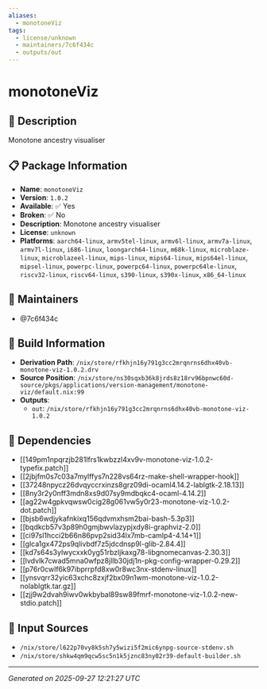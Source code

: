 ```yaml
---
aliases:
  - monotoneViz
tags:
  - license/unknown
  - maintainers/7c6f434c
  - outputs/out
---
```


# monotoneViz

## 📝 Description

Monotone ancestry visualiser

## 📋 Package Information

- **Name**: `monotoneViz`
- **Version**: `1.0.2`
- **Available**: ✅ Yes
- **Broken**: ✅ No
- **Description**: Monotone ancestry visualiser
- **License**: `unknown`
- **Platforms**: `aarch64-linux`, `armv5tel-linux`, `armv6l-linux`, `armv7a-linux`, `armv7l-linux`, `i686-linux`, `loongarch64-linux`, `m68k-linux`, `microblaze-linux`, `microblazeel-linux`, `mips-linux`, `mips64-linux`, `mips64el-linux`, `mipsel-linux`, `powerpc-linux`, `powerpc64-linux`, `powerpc64le-linux`, `riscv32-linux`, `riscv64-linux`, `s390-linux`, `s390x-linux`, `x86_64-linux`
## 👥 Maintainers

- @7c6f434c


## 🔧 Build Information

- **Derivation Path**: `/nix/store/rfkhjn16y791g3cc2mrqnrns6dhx40vb-monotone-viz-1.0.2.drv`
- **Source Position**: `/nix/store/ns30sqxb36k8jrds8z18rv96bpnwc60d-source/pkgs/applications/version-management/monotone-viz/default.nix:99`
- **Outputs**:
  - `out`:  `/nix/store/rfkhjn16y791g3cc2mrqnrns6dhx40vb-monotone-viz-1.0.2`

## 🔗 Dependencies

- [[149pm1npqrzjb281lfrs1kwbzzl4xv9v-monotone-viz-1.0.2-typefix.patch]]
- [[2jbjfm0s7c03a7mylffys7n228vs64rz-make-shell-wrapper-hook]]
- [[37248npycz26dvqyccrxinzs8grz09di-ocaml4.14.2-lablgtk-2.18.13]]
- [[8ny3r2y0nff3mdn8xs9d07sy9mdbqkc4-ocaml-4.14.2]]
- [[ag22w4gpkvqwsw0cig28g061vw5y0r23-monotone-viz-1.0.2-dot.patch]]
- [[bjsb6wdjykafnkixq156qdvmxhsm2bai-bash-5.3p3]]
- [[bqdkcb57v3p89h0gmjbwvlazypjxdy8i-graphviz-2.0]]
- [[ci97sl1hcci2b66n86pvp2sid34lx7mb-camlp4-4.14+1]]
- [[glca1gx472ps9qlivbdf7z5jdcdnsp9l-glib-2.84.4]]
- [[kd7s64s3ylwycxxk0yg51rbzljkaxg78-libgnomecanvas-2.30.3]]
- [[lvdvlk7cwad5mna0wfpz8jllb30jdj1n-pkg-config-wrapper-0.29.2]]
- [[p76r0cwlf6k97ibprrpfd8xw0r8wc3nx-stdenv-linux]]
- [[ynsvqrr32yic63xchc8zxjf2bx09n1wm-monotone-viz-1.0.2-nolablgtk.tar.gz]]
- [[zjj9w2dvah9iwv0wkbybal89sw89fmrf-monotone-viz-1.0.2-new-stdio.patch]]

## 📁 Input Sources

- `/nix/store/l622p70vy8k5sh7y5wizi5f2mic6ynpg-source-stdenv.sh`
- `/nix/store/shkw4qm9qcw5sc5n1k5jznc83ny02r39-default-builder.sh`

---
*Generated on 2025-09-27 12:21:27 UTC*
